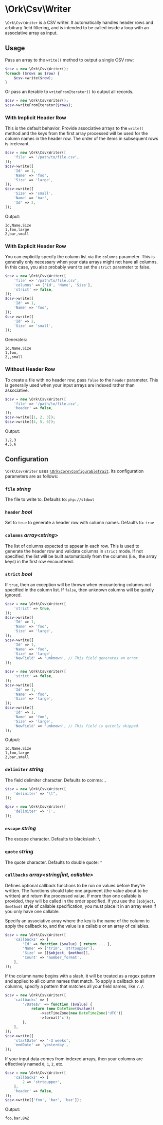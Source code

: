 # \Ork\Csv\Writer

`\Ork\Csv\Writer` is a CSV writer. It automatically handles header rows and
arbitrary field filtering, and is intended to be called inside a loop with an
associative array as input.

## Usage

Pass an array to the `write()` method to output a single CSV row:

```php
$csv = new \Ork\Csv\Writer();
foreach ($rows as $row) {
    $csv->write($row);
}
```

Or pass an iterable to `writeFromIterator()` to output all records.

```php
$csv = new \Ork\Csv\Writer();
$csv->writeFromIterator($rows);
```

### With Implicit Header Row

This is the default behavior. Provide associative arrays to the `write()`
method and the keys from the first array processed will be used for the column
names in the header row. The order of the items in subsequent rows is
irrelevant.

```php
$csv = new \Ork\Csv\Writer([
    'file' => '/path/to/file.csv',
]);
$csv->write([
    'Id' => 1,
    'Name' => 'foo',
    'Size' => 'large',
]);
$csv->write([
    'Size' => 'small',
    'Name' => 'bar',
    'Id' => 2,
]);
```

Output:

```csv
Id,Name,Size
1,foo,large
2,bar,small
```

### With Explicit Header Row

You can explicitly specify the column list via the `columns` parameter. This
is generally only necessary when your data arrays might not have all columns.
In this case, you also probably want to set the `strict` parameter to false.

```php
$csv = new \Ork\Csv\Writer([
    'file' => '/path/to/file.csv',
    'columns' => ['Id', 'Name', 'Size'],
    'strict' => false,
]);
$csv->write([
    'Id' => 1,
    'Name' => 'foo',
]);
$csv->write([
    'Id' => 2,
    'Size' => 'small',
]);
```

Generates:

```csv
Id,Name,Size
1,foo,
2,,small
```

### Without Header Row

To create a file with no header row, pass `false` to the `header` parameter.
This is generally used when your input arrays are indexed rather than
associative.

```php
$csv = new \Ork\Csv\Writer([
    'file' => '/path/to/file.csv',
    'header' => false,
]);
$csv->write([1, 2, 3]);
$csv->write([4, 5, 6]);
```

Output:

```csv
1,2,3
4,5,6
```

## Configuration

`\Ork\Csv\Writer` uses [`\Ork\Core\ConfigurableTrait`][1]. Its configuration
parameters are as follows:

### `file` *string*

The file to write to. Defaults to: `php://stdout`

### `header` *bool*

Set to `true` to generate a header row with column names. Defaults to: `true`

### `columns` *array\<string\>*

The list of columns expected to appear in each row. This is used to generate
the header row and validate columns in `strict` mode. If not specified, the
list will be built automatically from the columns (i.e., the array keys) in the
first row encountered.

### `strict` *bool*

If `true`, then an exception will be thrown when encountering columns not
specified in the column list. If `false`, then unknown columns will be quietly
ignored.

```php
$csv = new \Ork\Csv\Writer([
    'strict' => true,
]);
$csv->write([
    'Id' => 1,
    'Name' => 'foo',
    'Size' => 'large',
]);
$csv->write([
    'Id' => 1,
    'Name' => 'foo',
    'Size' => 'large',
    'NewField' => 'unknown', // This field generates an error.
]);
```

```php
$csv = new \Ork\Csv\Writer([
    'strict' => false,
]);
$csv->write([
    'Id' => 1,
    'Name' => 'foo',
    'Size' => 'large',
]);
$csv->write([
    'Id' => 1,
    'Name' => 'foo',
    'Size' => 'large',
    'NewField' => 'unknown', // This field is quietly skipped.
]);
```

Output:

```csv
Id,Name,Size
1,foo,large
2,bar,small
```

### `delimiter` *string*

The field delimiter character. Defaults to comma: `,`

```php
$tsv = new \Ork\Csv\Writer([
    'delimiter' => "\t",
]);
```

```php
$psv = new \Ork\Csv\Writer([
    'delimiter' => '|',
]);
```

### `escape` *string*

The escape character. Defaults to blackslash: `\`

### `quote` *string*

The quote character. Defaults to double quote: `"`

### `callbacks` *array\<string|int, callable\>*

Defines optional callback functions to be run on values before they're written.
The functions should take one argument (the value about to be written) and
return the processed value. If more than one callable is provided, they will be
called in the order specified. If you use the `[$object, $method]` style of
callable specification, you must place it in an array even if you only have one
callable.

Specify an associative array where the key is the name of the column to apply
the callback to, and the value is a callable or an array of callables.

```php
$csv = new \Ork\Csv\Writer([
    'callbacks' => [
        'Id' => function ($value) { return ... },
        'Name' => ['trim', 'strtoupper'],
        'Size' => [[$object, $method]],
        'Count' => 'number_format',
    ],
]);
```

If the column name begins with a slash, it will be treated as a regex pattern
and applied to all column names that match. To apply a callback to all columns,
specify a pattern that matches all your field names, like `/./`.

```php
$csv = new \Ork\Csv\Writer([
    'callbacks' => [
        '/Date$/' => function ($value) {
            return (new DateTime($value))
                ->setTimeZone(new DateTimeZone('UTC'))
                ->format('c');
        },
    ],
]);
$csv->write([
    'startDate' => '-3 weeks',
    'endDate' => 'yesterday',
]);
```

If your input data comes from indexed arrays, then your columns are
effectively named `0`, `1`, `2`, etc.

```php
$csv = new \Ork\Csv\Writer([
    'callbacks' => [
        2 => 'strtoupper',
    ],
    'header' => false,
]);
$csv->write(['foo', 'bar', 'baz']);
```

Output:

```csv
foo,bar,BAZ
```

[1]: https://github.com/AlexHowansky/ork-core/wiki/ConfigurableTrait
